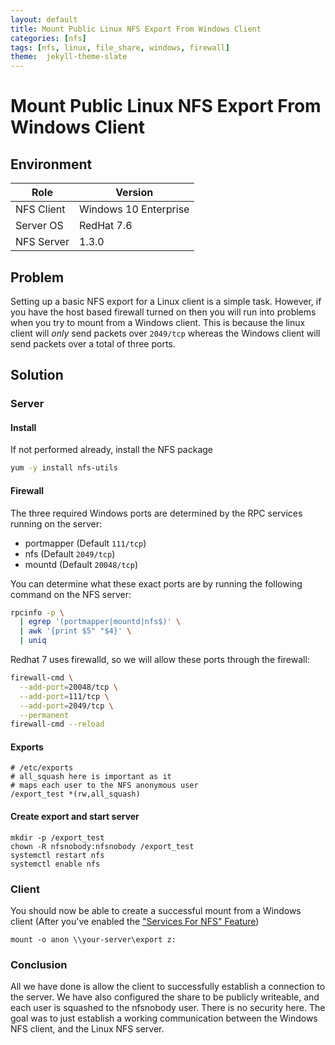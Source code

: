 ```yaml
---
layout: default
title: Mount Public Linux NFS Export From Windows Client
categories: [nfs]
tags: [nfs, linux, file_share, windows, firewall]
theme:  jekyll-theme-slate
---
```

# Mount Public Linux NFS Export From Windows Client

## Environment

|Role|Version|
|---|---|
|NFS Client|Windows 10 Enterprise|
|Server OS|RedHat 7.6|
|NFS Server|1.3.0|

## Problem
Setting up a basic NFS export for a Linux client is a simple task. However, if you have the host based firewall turned on
then you will run into problems when you try to mount from a Windows client. This is because the linux client will
*only* send packets over `2049/tcp` whereas the Windows client will send packets over a total of three ports.

## Solution

### Server

#### Install
If not performed already, install the NFS package
```bash
yum -y install nfs-utils
```

#### Firewall
The three required Windows ports are determined by the RPC services running on the server:

- portmapper (Default `111/tcp`)
- nfs (Default `2049/tcp`)
- mountd (Default `20048/tcp`)

You can determine what these exact ports are by running the following command on the NFS server:

```bash
rpcinfo -p \
  | egrep '(portmapper|mountd|nfs$)' \
  | awk '{print $5" "$4}' \
  | uniq
```

Redhat 7 uses firewalld, so we will allow these ports through the firewall:

```bash
firewall-cmd \
  --add-port=20048/tcp \
  --add-port=111/tcp \
  --add-port=2049/tcp \
  --permanent
firewall-cmd --reload
```

#### Exports
```
# /etc/exports
# all_squash here is important as it 
# maps each user to the NFS anonymous user
/export_test *(rw,all_squash)
```

#### Create export and start server
```
mkdir -p /export_test
chown -R nfsnobody:nfsnobody /export_test
systemctl restart nfs
systemctl enable nfs
```

### Client
You should now be able to create a successful mount from a Windows client (After you've enabled the 
["Services For NFS" Feature](https://mapr.com/docs/60/AdministratorGuide/MountingNFSonWindowsClient.html))
```
mount -o anon \\your-server\export z:
```

### Conclusion
All we have done is allow the client to successfully establish a connection to the server. We have also configured
the share to be publicly writeable, and each user is squashed to the nfsnobody user. There is no security here. The goal
was to just establish a working communication between the Windows NFS client, and the Linux NFS server.
